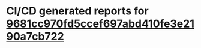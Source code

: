 # CI/CD generated reports for [9681cc970fd5ccef697abd410fe3e2190a7cb722](https://github.com/hydephp/develop/commit/9681cc970fd5ccef697abd410fe3e2190a7cb722)
